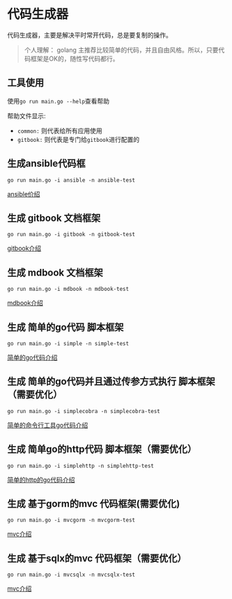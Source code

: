 # 代码生成器

代码生成器，主要是解决平时常开代码，总是要复制的操作。

> 个人理解： golang 主推荐比较简单的代码，并且自由风格。所以，只要代码框架是OK的，随性写代码都行。

## 工具使用

使用`go run main.go --help`查看帮助

帮助文件显示:

- `common:` 则代表给所有应用使用
- `gitbook:` 则代表是专门给`gitbook`进行配置的

## 生成ansible代码框

```
go run main.go -i ansible -n ansible-test
```

[ansible价绍](./docs/ansible.md)

## 生成 gitbook 文档框架

```
go run main.go -i gitbook -n gitbook-test
```

[gitbook介绍](./docs/gitbook.md)

## 生成 mdbook 文档框架

```
go run main.go -i mdbook -n mdbook-test
```

[mdbook介绍](./docs/mdbook.md)

## 生成 简单的go代码 脚本框架

```
go run main.go -i simple -n simple-test
```

[简单的go代码介绍](./docs/simple.md)

## 生成 简单的go代码并且通过传参方式执行 脚本框架（需要优化）

```
go run main.go -i simplecobra -n simplecobra-test
```

[简单的命令行工具go代码介绍](./docs/cobra.md)

## 生成 简单go的http代码 脚本框架（需要优化）

```
go run main.go -i simplehttp -n simplehttp-test
```

[简单的http的go代码介绍](./docs/http.md)

## 生成 基于gorm的mvc 代码框架(需要优化)

```
go run main.go -i mvcgorm -n mvcgorm-test
```

[mvc介绍](./docs/mvc.md)

## 生成 基于sqlx的mvc 代码框架（需要优化）

```
go run main.go -i mvcsqlx -n mvcsqlx-test
```

[mvc介绍](./docs/mvc.md)
